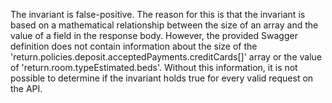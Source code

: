 The invariant is false-positive. The reason for this is that the invariant is based on a mathematical relationship between the size of an array and the value of a field in the response body. However, the provided Swagger definition does not contain information about the size of the 'return.policies.deposit.acceptedPayments.creditCards[]' array or the value of 'return.room.typeEstimated.beds'. Without this information, it is not possible to determine if the invariant holds true for every valid request on the API.
